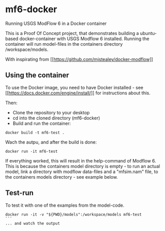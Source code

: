 # mf6-docker
Running USGS ModFlow 6 in a Docker container

This is a Proof Of Concept project, that demonstrates building a ubuntu-based docker-container with USGS Modflow 6 installed. Running the container will run model-files in the containers directory /workspace/models. 

With inspirating from [[https://github.com/mjstealey/docker-modflow]]

## Using the container
To use the Docker image, you need to have Docker installed - see [[https://docs.docker.com/engine/install/]] for instructions about this.

Then:
- Clone the repository to your desktop
- cd into the cloned directory (mf6-docker)
- Build and run the container:
```shell
docker build -t mf6-test .
```

Wach the autpu, and after the build is done:
```shell
docker run -it mf6-test
```

If everything worked, this will result in the help-command of Modflow 6. This is because the containers model directory is empty - to run an actual model, link a directory with modflow data-files and a "mfsim.nam" file, to the containers models directory - see example below.

## Test-run
To test it with one of the examples from the model-code.
````shell
docker run -it -v "${PWD}/models":/workspace/models mf6-test
```
... and watch the output
